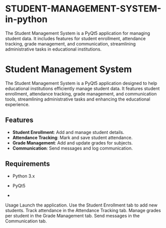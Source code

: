 # STUDENT-MANAGEMENT-SYSTEM-in-python
The Student Management System is a PyQt5 application for managing student data. It includes features for student enrollment, attendance tracking, grade management, and communication, streamlining administrative tasks in educational institutions.

# Student Management System
The Student Management System is a PyQt5 application designed to help educational institutions efficiently manage student data. It features student enrollment, attendance tracking, grade management, and communication tools, streamlining administrative tasks and enhancing the educational experience.


## Features

- **Student Enrollment**: Add and manage student details.
- **Attendance Tracking**: Mark and save student attendance.
- **Grade Management**: Add and update grades for subjects.
- **Communication**: Send messages and log communication.

## Requirements

- Python 3.x
- PyQt5

- 
Usage
Launch the application.
Use the Student Enrollment tab to add new students.
Track attendance in the Attendance Tracking tab.
Manage grades per student in the Grade Management tab.
Send messages in the Communication tab.    
